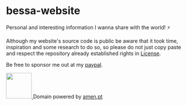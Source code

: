 # bessa-website
Personal and interesting information I wanna share with the world! ⚡

Although my website's source code is public be aware that it took time, inspiration and some research to do so, so please do not just copy paste and respect the repository already established rights in <a href="https://github.com/assebc/bessa-website/blob/main/LICENSE">License</a>.

Be free to sponsor me out at my <a href="https://paypal.me/bessa11">paypal</a>.

<a href="http://assebc.pt/">
  <img src="http://assebc.pt/favicon.png" width="70px" width="70px">
</a>
Domain powered by <a href="https://www.amen.pt/">amen.pt</a>
